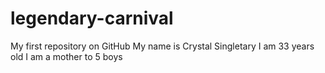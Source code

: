 # legendary-carnival
My first repository on GitHub
My name is Crystal Singletary
I am 33 years old
I am a mother to 5 boys
